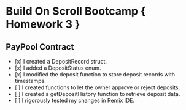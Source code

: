 # Build On Scroll Bootcamp { Homework 3 }
<h2>PayPool Contract</h2>
<ul>
  <li>[x] I created a DepositRecord struct.</li>
  <li>[x] I added a DepositStatus enum.</li>
  <li>[x] I modified the deposit function to store deposit records with timestamps.</li>
  <li>[ ] I created functions to let the owner approve or reject deposits.</li>
  <li>[ ] I created a getDepositHistory function to retrieve deposit data.</li>
  <li>[ ] I rigorously tested my changes in Remix IDE.</li>
</ul>
